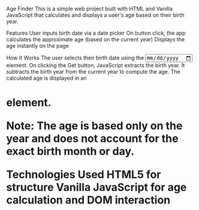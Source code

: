 Age Finder
This is a simple web project built with HTML and Vanilla JavaScript that calculates and displays a user's age based on their birth year.

Features
User inputs birth date via a date picker
On button click, the app calculates the approximate age (based on the current year)
Displays the age instantly on the page

How It Works
The user selects their birth date using the <input type="date"> element.
On clicking the Get button, JavaScript extracts the birth year.
It subtracts the birth year from the current year to compute the age.
The calculated age is displayed in an <h1> element.

Note: The age is based only on the year and does not account for the exact birth month or day.

Technologies Used
HTML5 for structure
Vanilla JavaScript for age calculation and DOM interaction
